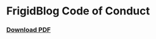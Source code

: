 # FrigidBlog Code of Conduct

### [Download PDF](https://github.com/FrigidSec/Documents/blob/master/CodeOfConduct/Blog/FrigidBlog_CodeOfConduct_v1.pdf)
